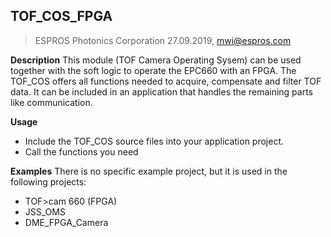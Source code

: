 ## TOF_COS_FPGA
> ESPROS Photonics Corporation
> 27.09.2019, mwi@espros.com

**Description**
This module (TOF Camera Operating Sysem) can be used together with the soft logic 
to operate the EPC660 with an FPGA.
The TOF_COS offers all functions needed to acquire, compensate and filter TOF
data. It can be included in an application that handles the remaining parts like
communication.

**Usage**
- Include the TOF_COS source files into your application project.
- Call the functions you need

**Examples**
There is no specific example project, but it is used in the following projects:
- TOF>cam 660 (FPGA)
- JSS_OMS
- DME_FPGA_Camera